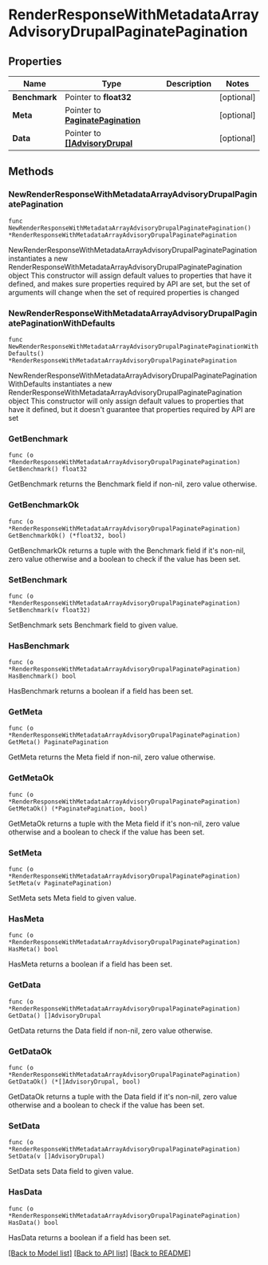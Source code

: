 # RenderResponseWithMetadataArrayAdvisoryDrupalPaginatePagination

## Properties

Name | Type | Description | Notes
------------ | ------------- | ------------- | -------------
**Benchmark** | Pointer to **float32** |  | [optional] 
**Meta** | Pointer to [**PaginatePagination**](PaginatePagination.md) |  | [optional] 
**Data** | Pointer to [**[]AdvisoryDrupal**](AdvisoryDrupal.md) |  | [optional] 

## Methods

### NewRenderResponseWithMetadataArrayAdvisoryDrupalPaginatePagination

`func NewRenderResponseWithMetadataArrayAdvisoryDrupalPaginatePagination() *RenderResponseWithMetadataArrayAdvisoryDrupalPaginatePagination`

NewRenderResponseWithMetadataArrayAdvisoryDrupalPaginatePagination instantiates a new RenderResponseWithMetadataArrayAdvisoryDrupalPaginatePagination object
This constructor will assign default values to properties that have it defined,
and makes sure properties required by API are set, but the set of arguments
will change when the set of required properties is changed

### NewRenderResponseWithMetadataArrayAdvisoryDrupalPaginatePaginationWithDefaults

`func NewRenderResponseWithMetadataArrayAdvisoryDrupalPaginatePaginationWithDefaults() *RenderResponseWithMetadataArrayAdvisoryDrupalPaginatePagination`

NewRenderResponseWithMetadataArrayAdvisoryDrupalPaginatePaginationWithDefaults instantiates a new RenderResponseWithMetadataArrayAdvisoryDrupalPaginatePagination object
This constructor will only assign default values to properties that have it defined,
but it doesn't guarantee that properties required by API are set

### GetBenchmark

`func (o *RenderResponseWithMetadataArrayAdvisoryDrupalPaginatePagination) GetBenchmark() float32`

GetBenchmark returns the Benchmark field if non-nil, zero value otherwise.

### GetBenchmarkOk

`func (o *RenderResponseWithMetadataArrayAdvisoryDrupalPaginatePagination) GetBenchmarkOk() (*float32, bool)`

GetBenchmarkOk returns a tuple with the Benchmark field if it's non-nil, zero value otherwise
and a boolean to check if the value has been set.

### SetBenchmark

`func (o *RenderResponseWithMetadataArrayAdvisoryDrupalPaginatePagination) SetBenchmark(v float32)`

SetBenchmark sets Benchmark field to given value.

### HasBenchmark

`func (o *RenderResponseWithMetadataArrayAdvisoryDrupalPaginatePagination) HasBenchmark() bool`

HasBenchmark returns a boolean if a field has been set.

### GetMeta

`func (o *RenderResponseWithMetadataArrayAdvisoryDrupalPaginatePagination) GetMeta() PaginatePagination`

GetMeta returns the Meta field if non-nil, zero value otherwise.

### GetMetaOk

`func (o *RenderResponseWithMetadataArrayAdvisoryDrupalPaginatePagination) GetMetaOk() (*PaginatePagination, bool)`

GetMetaOk returns a tuple with the Meta field if it's non-nil, zero value otherwise
and a boolean to check if the value has been set.

### SetMeta

`func (o *RenderResponseWithMetadataArrayAdvisoryDrupalPaginatePagination) SetMeta(v PaginatePagination)`

SetMeta sets Meta field to given value.

### HasMeta

`func (o *RenderResponseWithMetadataArrayAdvisoryDrupalPaginatePagination) HasMeta() bool`

HasMeta returns a boolean if a field has been set.

### GetData

`func (o *RenderResponseWithMetadataArrayAdvisoryDrupalPaginatePagination) GetData() []AdvisoryDrupal`

GetData returns the Data field if non-nil, zero value otherwise.

### GetDataOk

`func (o *RenderResponseWithMetadataArrayAdvisoryDrupalPaginatePagination) GetDataOk() (*[]AdvisoryDrupal, bool)`

GetDataOk returns a tuple with the Data field if it's non-nil, zero value otherwise
and a boolean to check if the value has been set.

### SetData

`func (o *RenderResponseWithMetadataArrayAdvisoryDrupalPaginatePagination) SetData(v []AdvisoryDrupal)`

SetData sets Data field to given value.

### HasData

`func (o *RenderResponseWithMetadataArrayAdvisoryDrupalPaginatePagination) HasData() bool`

HasData returns a boolean if a field has been set.


[[Back to Model list]](../README.md#documentation-for-models) [[Back to API list]](../README.md#documentation-for-api-endpoints) [[Back to README]](../README.md)


